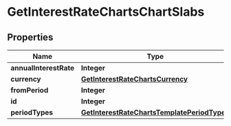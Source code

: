 

# GetInterestRateChartsChartSlabs


## Properties

| Name | Type | Description | Notes |
|------------ | ------------- | ------------- | -------------|
|**annualInterestRate** | **Integer** |  |  [optional] |
|**currency** | [**GetInterestRateChartsCurrency**](GetInterestRateChartsCurrency.md) |  |  [optional] |
|**fromPeriod** | **Integer** |  |  [optional] |
|**id** | **Integer** |  |  [optional] |
|**periodTypes** | [**GetInterestRateChartsTemplatePeriodTypes**](GetInterestRateChartsTemplatePeriodTypes.md) |  |  [optional] |



